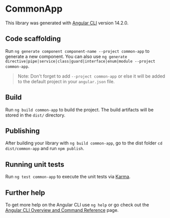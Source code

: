 # CommonApp

This library was generated with [Angular CLI](https://github.com/angular/angular-cli) version 14.2.0.

## Code scaffolding

Run `ng generate component component-name --project common-app` to generate a new component. You can also use `ng generate directive|pipe|service|class|guard|interface|enum|module --project common-app`.
> Note: Don't forget to add `--project common-app` or else it will be added to the default project in your `angular.json` file. 

## Build

Run `ng build common-app` to build the project. The build artifacts will be stored in the `dist/` directory.

## Publishing

After building your library with `ng build common-app`, go to the dist folder `cd dist/common-app` and run `npm publish`.

## Running unit tests

Run `ng test common-app` to execute the unit tests via [Karma](https://karma-runner.github.io).

## Further help

To get more help on the Angular CLI use `ng help` or go check out the [Angular CLI Overview and Command Reference](https://angular.io/cli) page.

